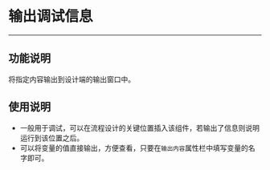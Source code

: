 # 输出调试信息
---
## 功能说明
将指定内容输出到设计端的输出窗口中。

## 使用说明
* 一般用于调试，可以在流程设计的关键位置插入该组件，若输出了信息则说明运行到该位置之后。
* 可以将变量的值直接输出，方便查看，只要在`输出内容`属性栏中填写变量的名字即可。